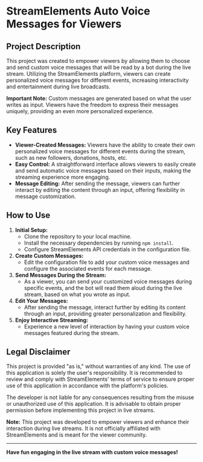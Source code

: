 <h1>StreamElements Auto Voice Messages for Viewers</h1>

<h2>Project Description</h2>

<p>This project was created to empower viewers by allowing them to choose and send custom voice messages that will be read by a bot during the live stream. Utilizing the StreamElements platform, viewers can create personalized voice messages for different events, increasing interactivity and entertainment during live broadcasts.</p>

<p><strong>Important Note:</strong> Custom messages are generated based on what the user writes as input. Viewers have the freedom to express their messages uniquely, providing an even more personalized experience.</p>

<h2>Key Features</h2>

<ul>
    <li><strong>Viewer-Created Messages:</strong> Viewers have the ability to create their own personalized voice messages for different events during the stream, such as new followers, donations, hosts, etc.</li>
    <li><strong>Easy Control:</strong> A straightforward interface allows viewers to easily create and send automatic voice messages based on their inputs, making the streaming experience more engaging.</li>
    <li><strong>Message Editing:</strong> After sending the message, viewers can further interact by editing the content through an input, offering flexibility in message customization.</li>
</ul>

<h2>How to Use</h2>

<ol>
    <li><strong>Initial Setup:</strong>
        <ul>
            <li>Clone the repository to your local machine.</li>
            <li>Install the necessary dependencies by running <code>npm install</code>.</li>
                <li>Configure StreamElements API credentials in the configuration file.</li>
            </ul>
        </li>
        <li><strong>Create Custom Messages:</strong>
            <ul>
                <li>Edit the configuration file to add your custom voice messages and configure the associated events for each message.</li>
            </ul>
        </li>
        <li><strong>Send Messages During the Stream:</strong>
            <ul>
                <li>As a viewer, you can send your customized voice messages during specific events, and the bot will read them aloud during the live stream, based on what you wrote as input.</li>
            </ul>
        </li>
        <li><strong>Edit Your Messages:</strong>
            <ul>
                <li>After sending the message, interact further by editing its content through an input, providing greater personalization and flexibility.</li>
            </ul>
        </li>
        <li><strong>Enjoy Interactive Streaming:</strong>
            <ul>
                <li>Experience a new level of interaction by having your custom voice messages featured during the stream.</li>
            </ul>
        </li>
    </ol>

<h2>Legal Disclaimer</h2>

<p>This project is provided "as is," without warranties of any kind. The use of this application is solely the user's responsibility. It is recommended to review and comply with StreamElements' terms of service to ensure proper use of this application in accordance with the platform's policies.</p>

<p>The developer is not liable for any consequences resulting from the misuse or unauthorized use of this application. It is advisable to obtain proper permission before implementing this project in live streams.</p>

<p><strong>Note:</strong> This project was developed to empower viewers and enhance their interaction during live streams. It is not officially affiliated with StreamElements and is meant for the viewer community.</p>

<hr>

<p><strong>Have fun engaging in the live stream with custom voice messages!</strong></p>

</body>
</html>
